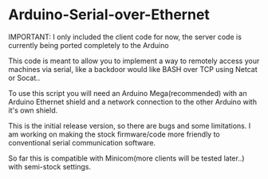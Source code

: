 # Arduino-Serial-over-Ethernet

IMPORTANT: I only included the client code for now, the server code is currently being ported completely to the Arduino

This code is meant to allow you to implement a way to remotely access your machines via serial, like a backdoor would like BASH over TCP using Netcat or Socat..

To use this script you will need an Arduino Mega(recommended) with an Arduino Ethernet shield and a network connection to the other Arduino with it's own shield.

This is the initial release version, so there are bugs and some limitations.
I am working on making the stock firmware/code more friendly to conventional serial communication software.

So far this is compatible with Minicom(more clients will be tested later..) with semi-stock settings.
